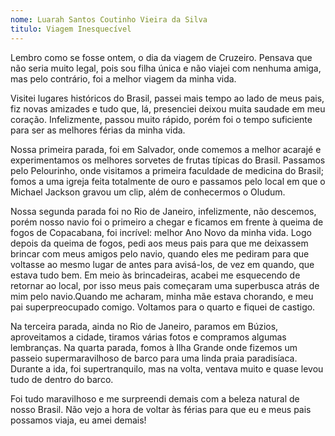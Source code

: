 ```yaml
---
nome: Luarah Santos Coutinho Vieira da Silva
titulo: Viagem Inesquecível
---
```


Lembro como se fosse ontem, o dia da viagem de Cruzeiro. Pensava que não seria muito legal, pois sou filha única e não viajei com nenhuma amiga, mas pelo contrário, foi a melhor viagem da minha vida.

Visitei lugares históricos do Brasil, passei mais tempo ao lado de meus pais, fiz novas amizades e tudo que, lá, presenciei deixou muita saudade em meu coração.  Infelizmente,  passou muito rápido, porém foi o tempo suficiente para ser as melhores férias da minha vida.

Nossa primeira parada, foi em Salvador, onde comemos a melhor acarajé e experimentamos os melhores sorvetes de frutas típicas do Brasil. Passamos pelo Pelourinho, onde visitamos a primeira faculdade de medicina do Brasil; fomos a uma igreja feita totalmente de ouro e passamos pelo local em que  o Michael Jackson gravou um clip, além de conhecermos o Oludum.

Nossa segunda parada foi no Rio de Janeiro, infelizmente,  não descemos, porém nosso navio foi o primeiro a chegar e ficamos em frente à queima de fogos de Copacabana, foi incrível: melhor Ano Novo da minha vida. Logo depois da queima de fogos, pedi aos meus pais para que me deixassem brincar com meus amigos pelo navio, quando  eles me pediram para  que voltasse ao mesmo lugar de antes para  avisá-los, de vez em quando,  que estava tudo bem. Em meio às brincadeiras, acabei  me esquecendo de retornar ao local, por isso meus pais começaram uma superbusca atrás de mim pelo navio.Quando me acharam, minha mãe estava chorando,  e meu pai superpreocupado comigo. Voltamos para o quarto e fiquei de castigo.

Na terceira parada, ainda no Rio de Janeiro, paramos em Búzios, aproveitamos a cidade, tiramos várias fotos e compramos algumas lembranças. Na quarta parada, fomos à Ilha Grande onde fizemos um passeio supermaravilhoso de barco para uma linda praia paradisíaca. Durante a ida,  foi supertranquilo, mas na volta, ventava muito  e quase levou tudo de dentro do barco.

Foi tudo maravilhoso e me surpreendi demais com a beleza natural de nosso Brasil. Não vejo a hora de voltar às férias para que eu e meus pais possamos viaja, eu amei demais!
